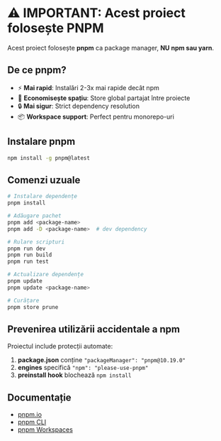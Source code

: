# ⚠️ IMPORTANT: Acest proiect folosește PNPM

Acest proiect folosește **pnpm** ca package manager, **NU npm sau yarn**.

## De ce pnpm?

- ⚡ **Mai rapid**: Instalări 2-3x mai rapide decât npm
- 💾 **Economisește spațiu**: Store global partajat între proiecte
- 🔒 **Mai sigur**: Strict dependency resolution
- 📦 **Workspace support**: Perfect pentru monorepo-uri

## Instalare pnpm

```bash
npm install -g pnpm@latest
```

## Comenzi uzuale

```bash
# Instalare dependențe
pnpm install

# Adăugare pachet
pnpm add <package-name>
pnpm add -D <package-name>  # dev dependency

# Rulare scripturi
pnpm run dev
pnpm run build
pnpm run test

# Actualizare dependențe
pnpm update
pnpm update <package-name>

# Curățare
pnpm store prune
```

## Prevenirea utilizării accidentale a npm

Proiectul include protecții automate:

1. **package.json** conține `"packageManager": "pnpm@10.19.0"`
2. **engines** specifică `"npm": "please-use-pnpm"`
3. **preinstall hook** blochează `npm install`

## Documentație

- [pnpm.io](https://pnpm.io)
- [pnpm CLI](https://pnpm.io/cli/install)
- [pnpm Workspaces](https://pnpm.io/workspaces)
